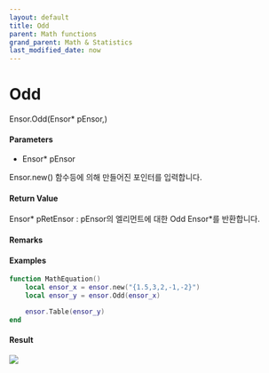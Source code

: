 ```yaml
---
layout: default
title: Odd
parent: Math functions
grand_parent: Math & Statistics
last_modified_date: now
---
```


# Odd

Ensor.Odd\(Ensor\* pEnsor,\)

#### Parameters

* Ensor\* pEnsor

Ensor.new\(\) 함수등에 의해 만들어진 포인터를 입력합니다.

#### Return Value

Ensor\* pRetEnsor : pEnsor의 엘리먼트에 대한 Odd Ensor\*를 반환합니다.

#### Remarks

#### Examples

```lua
function MathEquation()
	local ensor_x = ensor.new("{1.5,3,2,-1,-2}")
	local ensor_y = ensor.Odd(ensor_x)

	ensor.Table(ensor_y)
end
```

#### Result

![](./MathAPI/OddResultTable.png)

